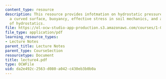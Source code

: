 ```yaml
---
content_type: resource
description: This resource provides infotmation on hydrostatic pressure forces on
  a curved surface, buoyancy, effective stress in soil mechanics, and application
  of hydrostatics.
file: https://ol-ocw-studio-app-production.s3.amazonaws.com/courses/1-060-engineering-mechanics-ii-spring-2006/da2e492c2563d080a042c430eb3b0b0a_lecture4.pdf
file_type: application/pdf
learning_resource_types:
- Lecture Notes
parent_title: Lecture Notes
parent_type: CourseSection
resourcetype: Document
title: lecture4.pdf
type: OCWFile
uid: da2e492c-2563-d080-a042-c430eb3b0b0a
---
```

